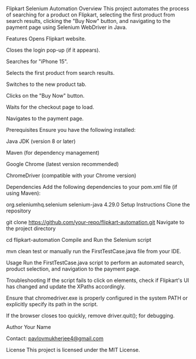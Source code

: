 Flipkart Selenium Automation
Overview
This project automates the process of searching for a product on Flipkart, selecting the first product from search results, clicking the "Buy Now" button, and navigating to the payment page using Selenium WebDriver in Java.

Features
Opens Flipkart website.

Closes the login pop-up (if it appears).

Searches for "iPhone 15".

Selects the first product from search results.

Switches to the new product tab.

Clicks on the "Buy Now" button.

Waits for the checkout page to load.

Navigates to the payment page.

Prerequisites
Ensure you have the following installed:

Java JDK (version 8 or later)

Maven (for dependency management)

Google Chrome (latest version recommended)

ChromeDriver (compatible with your Chrome version)

Dependencies
Add the following dependencies to your pom.xml file (if using Maven):

<dependencies>
    <dependency>
        <groupId>org.seleniumhq.selenium</groupId>
        <artifactId>selenium-java</artifactId>
        <version>4.29.0</version>
    </dependency>
</dependencies>
Setup Instructions
Clone the repository

git clone https://github.com/your-repo/flipkart-automation.git
Navigate to the project directory

cd flipkart-automation
Compile and Run the Selenium script

mvn clean test
or manually run the FirstTestCase.java file from your IDE.

Usage
Run the FirstTestCase.java script to perform an automated search, product selection, and navigation to the payment page.

Troubleshooting
If the script fails to click on elements, check if Flipkart's UI has changed and update the XPaths accordingly.

Ensure that chromedriver.exe is properly configured in the system PATH or explicitly specify its path in the script.

If the browser closes too quickly, remove driver.quit(); for debugging.

Author
Your Name

Contact: pavlovmukherjee4@gmail.com

License
This project is licensed under the MIT License.
